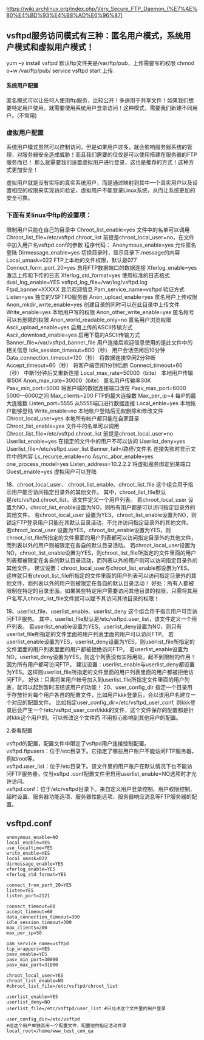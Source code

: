 https://wiki.archlinux.org/index.php/Very_Secure_FTP_Daemon_(%E7%AE%80%E4%BD%93%E4%B8%AD%E6%96%87)
## vsftpd服务访问模式有三种：**匿名用户模式**，**系统用户模式**和**虚拟用户模式**！
yum –y install vsftpd
默认ftp文件夹是/var/ftp/pub，上传需要写的权限
chmod o+w /var/ftp/pub/
service vsftpd start
上传.
#### **系统用户配置**
匿名模式可以让任何人使用ftp服务，比较公开！多适用于共享文件！如果我们想要特定用户使用，就需要使用系统用户登录访问！这种模式，需要我们新建不同用户。(不常用)

### **虚拟用户配置**
系统用户模式虽然可以控制访问，但是如果用户过多，就会影响服务器系统的管理，对服务器安全造成威胁！而且我们需要的仅仅是可以使用搭建在服务器的FTP服务而已！ 
那么就需要我们设置虚拟用户进行登录，这也是推荐的方式！这种方式更加安全！

虚拟用户就是没有实际的真实系统用户，而是通过映射到其中一个真实用户以及设置相应的权限来实现访问验证，虚拟用户不能登录Linux系统，从而让系统更加的安全可靠。


### **下面有关linux中ftp的设置项：**
限制用户只能在自己的目录中
Chroot_list_enable=yes 文件中的名单可以调用 
Chroot_list_file=/etc/vsftpd.chroot_list 前提是chroot_local_user=no，在文件中加入用户名vsftpd.conf的参数
程序代码：
Anonymous_enable=yes 允许匿名登陆 
Dirmessage_enable=yes 切换目录时，显示目录下.message的内容 
Local_umask=022 FTP上本地的文件权限，默认是077 
Connect_form_port_20=yes 启用FTP数据端口的数据连接 
Xferlog_enable=yes 激活上传和下传的日志 
Xferlog_std_format=yes 使用标准的日志格式 
dual_log_enable=YES
vsftpd_log_file=/var/log/vsftpd.log
Ftpd_banner=XXXXX 显示欢迎信息 
Pam_service_name=vsftpd 验证方式
Listen=yes 独立的VSFTPD服务器 
Anon_upload_enable=yes 匿名用户上传权限 
Anon_mkdir_write_enable=yes 创建目录的同时可以在此目录中上传文件 
Write_enable=yes 本地用户写的权限 
Anon_other_write_enable=yes 匿名帐号可以有删除的权限 
Anon_world_readable_only=no 匿名用户浏览权限 
Ascii_upload_enable=yes 启用上传的ASCII传输方式 
Ascii_download_enable=yes 启用下载的ASCII传输方式 
Banner_file=/var/vsftpd_banner_file 用户连接后欢迎信息使用的是此文件中的相关信息 
Idle_session_timeout=600（秒） 用户会话空闲后10分钟 
Data_connection_timeout=120（秒） 将数据连接空闲2分钟断 
Accept_timeout=60（秒） 将客户端空闲1分钟后断 
Connect_timeout=60（秒） 中断1分钟后又重新连接 
Local_max_rate=50000（bite） 本地用户传输率50K 
Anon_max_rate=30000（bite） 匿名用户传输率30K 
Pasv_min_port=5000 将客户端的数据连接端口改在 
Pasv_max_port=6000 5000—6000之间 
Max_clients=200 FTP的最大连接数 
Max_per_ip=4 每IP的最大连接数 
Listen_port=5555 从5555端口进行数据连接 
Local_enble=yes 本地帐户能够登陆 
Write_enable=no 本地帐户登陆后无权删除和修改文件 
Chroot_local_user=yes 本地所有帐户都只能在自家目录 
Chroot_list_enable=yes 文件中的名单可以调用 
Chroot_list_file=/etc/vsftpd.chroot_list 前提是chroot_local_user=no 
Userlist_enable=yes 在指定的文件中的用户不可以访问 
Userlist_deny=yes 
Userlist_file=/etc/vsftpd.user_list 
Banner_fail=/路径/文件名 连接失败时显示文件中的内容 
Ls_recurse_enable=no 
Async_abor_enable=yes 
one_process_model=yes 
Listen_address=10.2.2.2 将虚拟服务绑定到某端口 
Guest_enable=yes 虚拟用户可以登陆

18、chroot_local_user、 chroot_list_enable、chroot_list_file
这个组合用于指示用户能否访问指定目录外的其他文件。
其中，chroot_list_file默认是/etc/vsftpd.chroot_list，该文件定义一个用户列表。
若chroot_local_user 设置为NO，chroot_list_enable设置为NO，则所有用户都是可以访问指定目录外的其他文件。
若chroot_local_user 设置为YES，chroot_list_enable设置为NO，则锁定FTP登录用户只能在其默认目录活动，不允许访问指定目录外的其他文件。
若chroot_local_user 设置为YES，chroot_list_enable设置为YES，则chroot_list_file所指定的文件里面的用户列表都可以访问指定目录外的其他文件，而列表以外的用户则被限定在各自的默认目录活动。
若chroot_local_user设置为NO，chroot_list_enable设置为YES，则chroot_list_file所指定的文件里面的用户列表都被限定在各自的默认目录活动，而列表以外的用户则可以访问指定目录外的其他文件。
建议设置：chroot_local_user与chroot_list_enable都设置为YES。这样就只有chroot_list_file所指定的文件里面的用户列表可以访问指定目录外的其他文件，而列表以外的用户则被限定在各自的默认目录活动！
好处：所有人都被限制在特定的目录里面。如果某些特定用户需要访问其他目录的权限，只需将其用户名写入chroot_list_file文件就可以赋予其访问其他目录的权限！

19、userlist_file、userlist_enable、userlist_deny
这个组合用于指示用户可否访问FTP服务。
其中，userlist_file默认是/etc/vsftpd.user_list，该文件定义一个用户列表。
若userlist_enable设置为YES，userlist_deny设置为NO，则只有userlist_file所指定的文件里面的用户列表里面的用户可以访问FTP。
若userlist_enable设置为YES，userlist_deny设置为YES，则userlist_file所指定的文件里面的用户列表里面的用户都被拒绝访问FTP。
若userlist_enable设置为NO，userlist_deny设置为YES，则这个列表没有实际用处，起不到限制的作用！因为所有用户都可访问FTP。
建议设置：userlist_enable与userlist_deny都设置为YES。这样则userlist_file所指定的文件里面的用户列表里面的用户都被拒绝访问FTP。
好处：只需将某用户帐号加入到userlist_file所指定文件里面的用户列表，就可以起到暂时冻结该用户的功能！
20、user_config_dir
指定一个目录用于存放针对每个用户各自的配置文件，比如用户kkk登录后，会以该用户名建立一个对应的配置文件。
比如指定user_config_dir=/etc/vsftpd_user_conf, 则kkk登录后会产生一个/etc/vsftpd_user_conf/kkk的文件，这个文件保存的配置都是针对kkk这个用户的。可以修改这个文件而 不用担心影响到其他用户的配置。

2.查看配置

vsftpd的配置，配置文件中限定了vsftpd用户连接控制配置。  
vsftpd.ftpusers：位于/etc目录下。它指定了哪些用户账户不能访问FTP服务器，例如root等。  
vsftpd.user_list：位于/etc目录下。该文件里的用户账户在默认情况下也不能访问FTP服务器，仅当vsftpd .conf配置文件里启用userlist\_enable=NO选项时才允许访问。  
vsftpd.conf：位于/etc/vsftpd目录下。来自定义用户登录控制、用户权限控制、超时设置、服务器功能选项、服务器性能选项、服务器响应消息等FTP服务器的配置。
## vsftpd.conf
```
anonymous_enable=NO
local_enable=YES
use_localtime=YES
write_enable=YES
local_umask=022
dirmessage_enable=YES
xferlog_enable=YES
xferlog_std_format=YES

connect_from_port_20=YES
listen=YES
listen_port=2121

connect_timeout=60
accept_timeout=60
data_connection_timeout=300
idle_session_timeout=300
max_clients=200
max_per_ip=50

pam_service_name=vsftpd
tcp_wrappers=YES
pasv_enable=YES
pasv_min_port=30000
pasv_max_port=31000

chroot_local_user=YES
chroot_list_enable=NO
#chroot_list_file=/etc/vsftpd/chroot_list

userlist_enable=YES
userlist_deny=NO
userlist_file=/etc/vsftpd/user_list #只允许这个文件里的用户登录

user_config_dir=/etc/vsftpd 
#给这个用户单独其用一个配置文件，配置他的指定活动目录local_root=/home/www_test_com_qa

```
